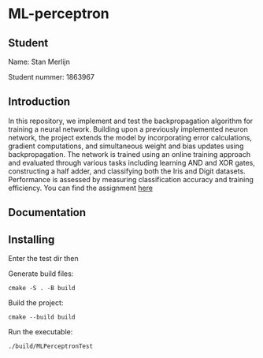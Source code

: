 # ML-perceptron

## Student

Name: Stan Merlijn

Student nummer: 1863967

## Introduction
In this repository, we implement and test the backpropagation algorithm for training a neural network. Building upon a previously implemented neuron network, the project extends the model by incorporating error calculations, gradient computations, and simultaneous weight and bias updates using backpropagation. The network is trained using an online training approach and evaluated through various tasks including learning AND and XOR gates, constructing a half adder, and classifying both the Iris and Digit datasets. Performance is assessed by measuring classification accuracy and training efficiency. You can find the assignment [here](https://canvas.hu.nl/courses/44675/assignments/343531)

## Documentation
<!-- For this assignment, documentation was generated using Doxygen. 
The LaTeX documentation can be found [here](docs/latex/refman.pdf) and if you want to run the HTML local website, you can open the [index.html](docs/html/index.html) in a browser. -->

## Installing
Enter the test dir then

Generate build files:

```
cmake -S . -B build
```

Build the project:

```
cmake --build build
```

Run the executable:

```
./build/MLPerceptronTest
```